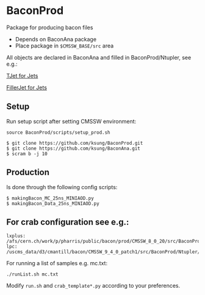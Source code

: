 BaconProd
=========

Package for producing bacon files

 * Depends on BaconAna package
 * Place package in `$CMSSW_BASE/src` area

All objects are declared in BaconAna and filled in BaconProd/Ntupler, see e.g.:

[TJet for Jets](https://github.com/ksung25/BaconAna/blob/master/DataFormats/interface/TJet.hh)

[FillerJet for Jets](https://github.com/ksung25/BaconProd/blob/master/Ntupler/src/FillerJet.cc)

Setup
----------

Run setup script after setting CMSSW environment:

```Shell
source BaconProd/scripts/setup_prod.sh
```

```
$ git clone https://github.com/ksung/BaconProd.git
$ git clone https://github.com/ksung/BaconAna.git
$ scram b -j 10
```

Production
----------

Is done through the following config scripts:

```
$ makingBacon_MC_25ns_MINIAOD.py
$ makingBacon_Data_25ns_MINIAOD.py
```

For crab configuration see e.g.:
----------

```
lxplus: /afs/cern.ch/work/p/pharris/public/bacon/prod/CMSSW_8_0_20/src/BaconProd/Ntupler/crab
lpc: /uscms_data/d3/cmantill/bacon/CMSSW_9_4_0_patch1/src/BaconProd/Ntupler/crab
```

For running a list of samples e.g. mc.txt:
```
./runList.sh mc.txt
```

Modify `run.sh` and `crab_template*.py` according to your preferences.
